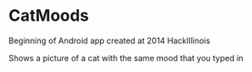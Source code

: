 # CatMoods
Beginning of Android app created at 2014 HackIllinois

Shows a picture of a cat with the same mood that you typed in
